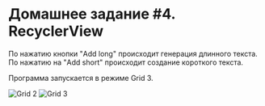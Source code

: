 # Домашнее задание #4. RecyclerView
По нажатию кнопки "Add long" происходит генерация длинного текста.
По нажатию на "Add short" происходит создание короткого текста.

Программа запускается в режиме Grid 3.


![Grid 2](https://pp.vk.me/c627118/v627118871/4a621/uebi-bzyA3Y.jpg "Grid 2")
![Grid 3](https://pp.vk.me/c627118/v627118871/4a617/1LHa9abzGws.jpg "Grid 3")
